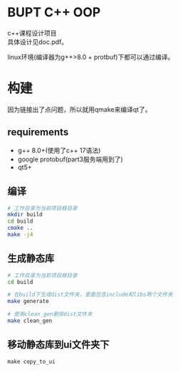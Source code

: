 # BUPT C++ OOP
c++课程设计项目   
具体设计见doc.pdf。



linux环境(编译器为g++>8.0 + protbuf)下都可以通过编译。 

# 构建
因为链接出了点问题，所以就用qmake来编译qt了。  

## requirements
* g++ 8.0+(使用了c++ 17语法)
* google protobuf(part3服务端用到了)
* qt5+

## 编译
```bash
# 工作目录为当前项目根目录
mkdir build
cd build
cmake ..
make -j4
```
## 生成静态库
```bash
# 工作目录为当前项目根目录
cd build

# 在build下生成dist文件夹，里面包含include和libs两个文件夹
make generate

# 使用clean_gen删除dist文件夹
make clean_gen
```

## 移动静态库到ui文件夹下
```
make copy_to_ui
```
